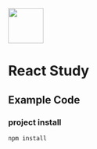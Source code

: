 <img src="https://user-images.githubusercontent.com/51731660/126283233-9f4a9cda-6663-4c25-b90b-5023a9b141ec.png" width="72px">

# React Study
## Example Code

### project install  
`npm install`
